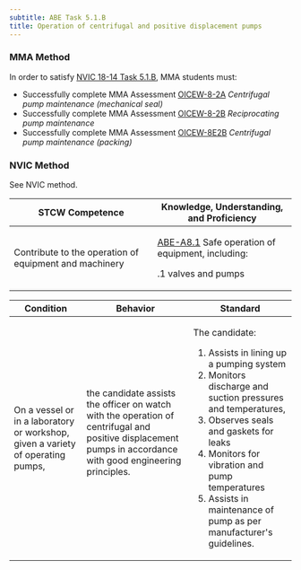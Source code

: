 ```yaml
---
subtitle: ABE Task 5.1.B 
title: Operation of centrifugal and positive displacement pumps
---
```



### MMA Method

In order to satisfy  [NVIC 18-14  Task  5.1.B]({{site.baseurl}}/assets/images/nvic-18-14.pdf), MMA students must:

* Successfully complete MMA Assessment [OICEW-8-2A]({{site.baseurl}}/assessments/Engine/OICEW-8-2A) *Centrifugal pump maintenance (mechanical seal)*
* Successfully complete MMA Assessment [OICEW-8-2B]({{site.baseurl}}/assessments/Engine/OICEW-8-2B) *Reciprocating pump maintenance*
* Successfully complete MMA Assessment [OICEW-8E2B]({{site.baseurl}}/assessments/Engine/OICEW-8E2B) *Centrifugal pump maintenance (packing)*


### NVIC Method

<a onclick="togglevisibility('nvic_methods')" >See NVIC method.</a>

<div id='nvic_methods' class='hide'>

<table>
<thead>
<tr>
<th class='forty'> STCW Competence </th>
<th class='sixty'> Knowledge, Understanding, and Proficiency </th>
</tr>
</thead>




<tbody>
<tr><td markdown='1'>

Contribute to the operation of equipment and machinery

</td><td markdown='1'>

[ABE-A8.1](../../tables/35.html#ABE-A8.1) Safe operation of equipment, including: 

.1  valves and pumps

</td></tr>


</tbody>
</table>


<table>
<thead>
<tr><th class='twenty'>  Condition </th><th class='twenty'> Behavior </th><th  class='sixty'>Standard </th></tr>
</thead>
<tbody >



<tr><td markdown='1'>

On a vessel or in a laboratory or workshop, given a variety of operating pumps,

</td><td markdown='1'>

the candidate assists the officer on watch with the operation of centrifugal and positive displacement pumps in accordance with good engineering principles.

<br>

<div class="tooltip">
<span class="tooltiptext">
</span>
</div>


</td><td markdown='1'>

The candidate: 

1. Assists in lining up a pumping system
2. Monitors discharge and suction pressures and temperatures,
3. Observes seals and gaskets for leaks
4. Monitors for vibration and pump temperatures
5. Assists in maintenance of pump as per manufacturer's guidelines. 

</td></tr>
</tbody>
</table>
</div>
